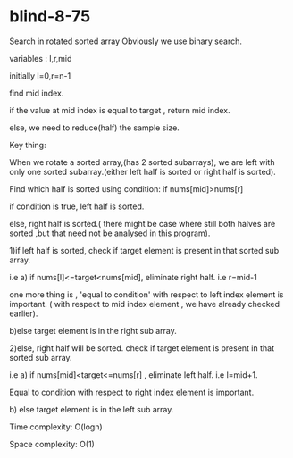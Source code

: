 # blind-8-75
Search in rotated sorted array
Obviously we use binary search.

variables : l,r,mid

initially l=0,r=n-1

find mid index.

if the value at mid index is equal to target , return mid index.

else, we need to reduce(half) the sample size.



Key thing:



When we rotate a sorted array,(has 2 sorted subarrays), we are left with only one sorted subarray.(either left half is sorted or right half is sorted).



Find which half is sorted using condition: if nums[mid]>nums[r]

if condition is true, left half is sorted.

else, right half is sorted.( there might be case where still both halves are sorted ,but that need not be analysed in this program).



1)if left half is sorted, check if target element is present in that sorted sub array.

i.e  a) if nums[l]<=target<nums[mid], eliminate right half. i.e r=mid-1 

 one more thing is , 'equal to condition' with respect to left index element is important. ( with respect to mid index element , we have already checked earlier).

  b)else target element is in the right sub array.



2)else, right half will be sorted. check if target element is present in that sorted sub array. 

i.e a) if nums[mid]<target<=nums[r] , eliminate left half. i.e l=mid+1.

Equal to condition with respect to right index element is important.

   b) else target element is in the left sub array.



Time complexity: O(logn)

Space complexity: O(1)
